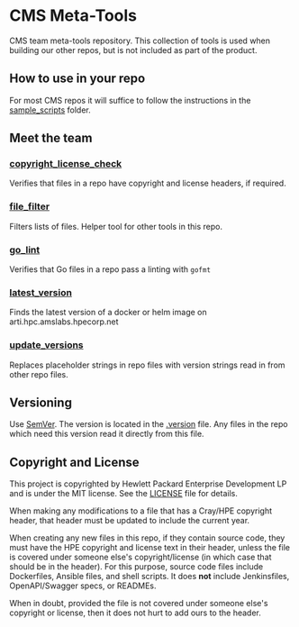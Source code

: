 # CMS Meta-Tools

CMS team meta-tools repository. This collection of tools is used when building our other repos, but is not included as part of the product.

## How to use in your repo

For most CMS repos it will suffice to follow the instructions in the [sample_scripts](sample_scripts) folder.

## Meet the team

### [copyright_license_check](copyright_license_check)

Verifies that files in a repo have copyright and license headers, if required.

### [file_filter](file_filter)

Filters lists of files. Helper tool for other tools in this repo.

### [go_lint](go_lint)

Verifies that Go files in a repo pass a linting with `gofmt`

### [latest_version](latest_version)

Finds the latest version of a docker or helm image on arti.hpc.amslabs.hpecorp.net

### [update_versions](update_versions)

Replaces placeholder strings in repo files with version strings read in
from other repo files.

## Versioning
Use [SemVer](http://semver.org/). The version is located in the [.version](.version) file. Any files
in the repo which need this version read it directly from this file.

## Copyright and License
This project is copyrighted by Hewlett Packard Enterprise Development LP and is under the MIT
license. See the [LICENSE](LICENSE) file for details.

When making any modifications to a file that has a Cray/HPE copyright header, that header
must be updated to include the current year.

When creating any new files in this repo, if they contain source code, they must have
the HPE copyright and license text in their header, unless the file is covered under
someone else's copyright/license (in which case that should be in the header). For this
purpose, source code files include Dockerfiles, Ansible files, and shell scripts. It does
**not** include Jenkinsfiles, OpenAPI/Swagger specs, or READMEs.

When in doubt, provided the file is not covered under someone else's copyright or license, then
it does not hurt to add ours to the header.
